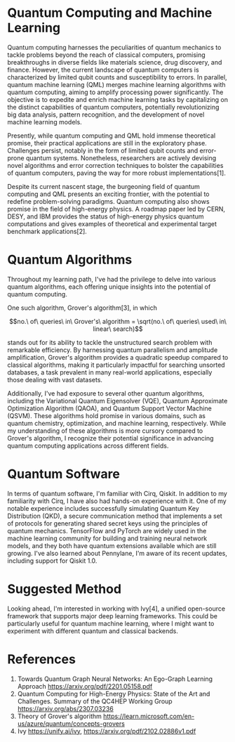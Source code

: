 # Quantum Computing and Machine Learning
Quantum computing harnesses the peculiarities of quantum mechanics to tackle problems beyond the reach of classical computers, promising breakthroughs in diverse fields like materials science, drug discovery, and finance. However, the current landscape of quantum computers is characterized by limited qubit counts and susceptibility to errors. In parallel, quantum machine learning (QML) merges machine learning algorithms with quantum computing, aiming to amplify processing power significantly. The objective is to expedite and enrich machine learning tasks by capitalizing on the distinct capabilities of quantum computers, potentially revolutionizing big data analysis, pattern recognition, and the development of novel machine learning models.

Presently, while quantum computing and QML hold immense theoretical promise, their practical applications are still in the exploratory phase. Challenges persist, notably in the form of limited qubit counts and error-prone quantum systems. Nonetheless, researchers are actively devising novel algorithms and error correction techniques to bolster the capabilities of quantum computers, paving the way for more robust implementations[1].

Despite its current nascent stage, the burgeoning field of quantum computing and QML presents an exciting frontier, with the potential to redefine problem-solving paradigms. 
Quantum computing also shows promise in the field of high-energy physics. A roadmap paper led by CERN, DESY, and IBM provides the status of high-energy physics quantum computations and gives examples of theoretical and experimental target benchmark applications[2].

# Quantum Algorithms

Throughout my learning path, I've had the privilege to delve into various quantum algorithms, each offering unique insights into the potential of quantum computing.

 One such algorithm, Grover's algorithm[3], in which

 $$no.\ of\ queries\ in\ Grover's\ algorithm = \sqrt(no.\ of\ queries\ used\ in\ linear\ search)$$

  stands out for its ability to tackle the unstructured search problem with remarkable efficiency. By harnessing quantum parallelism and amplitude amplification, Grover's algorithm provides a quadratic speedup compared to classical algorithms, making it particularly impactful for searching unsorted databases, a task prevalent in many real-world applications, especially those dealing with vast datasets.

Additionally, I've had exposure to several other quantum algorithms, including the Variational Quantum Eigensolver (VQE), Quantum Approximate Optimization Algorithm (QAOA), and Quantum Support Vector Machine (QSVM). These algorithms hold promise in various domains, such as quantum chemistry, optimization, and machine learning, respectively. While my understanding of these algorithms is more cursory compared to Grover's algorithm, I recognize their potential significance in advancing quantum computing applications across different fields.

# Quantum Software
In terms of quantum software, I'm familiar with Cirq, Qiskit. In addition to my familiarity with Cirq, I have also had hands-on experience with it. One of my notable experience includes successfully simulating Quantum Key Distribution (QKD), a secure communication method that implements a set of protocols for generating shared secret keys using the principles of quantum mechanics. TensorFlow and PyTorch are widely used in the machine learning community for building and training neural network models, and they both have quantum extensions available which are still growing. I've also learned about Pennylane, I'm aware of its recent updates, including support for Qiskit 1.0.

# Suggested Method
Looking ahead, I'm interested in working with Ivy[4], a unified open-source framework that supports major deep learning frameworks. This could be particularly useful for quantum machine learning, where I might want to experiment with different quantum and classical backends.

# References 
1. Towards Quantum Graph Neural Networks:
An Ego-Graph Learning Approach https://arxiv.org/pdf/2201.05158.pdf
2. Quantum Computing for High-Energy Physics: State of the Art and Challenges. Summary of the QC4HEP Working Group https://arxiv.org/abs/2307.03236
3. Theory of Grover's algorithm https://learn.microsoft.com/en-us/azure/quantum/concepts-grovers
4. Ivy https://unify.ai/ivy, https://arxiv.org/pdf/2102.02886v1.pdf